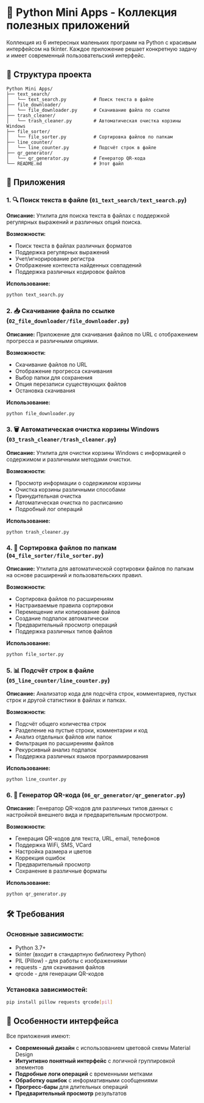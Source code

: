 # 🐍 Python Mini Apps - Коллекция полезных приложений

Коллекция из 6 интересных маленьких программ на Python с красивым интерфейсом на tkinter. Каждое приложение решает конкретную задачу и имеет современный пользовательский интерфейс.

## 📁 Структура проекта

```
Python Mini Apps/
├── text_search/
│   └── text_search.py          # Поиск текста в файле
├── file_downloader/
│   └── file_downloader.py      # Скачивание файла по ссылке
├── trash_cleaner/
│   └── trash_cleaner.py        # Автоматическая очистка корзины Windows
├── file_sorter/
│   └── file_sorter.py          # Сортировка файлов по папкам
├── line_counter/
│   └── line_counter.py         # Подсчёт строк в файле
├── qr_generator/
│   └── qr_generator.py         # Генератор QR-кода
└── README.md                   # Этот файл
```

## 🚀 Приложения

### 1. 🔍 Поиск текста в файле (`01_text_search/text_search.py`)

**Описание:** Утилита для поиска текста в файлах с поддержкой регулярных выражений и различных опций поиска.

**Возможности:**
- Поиск текста в файлах различных форматов
- Поддержка регулярных выражений
- Учет/игнорирование регистра
- Отображение контекста найденных совпадений
- Поддержка различных кодировок файлов

**Использование:**
```bash
python text_search.py
```

### 2. 📥 Скачивание файла по ссылке (`02_file_downloader/file_downloader.py`)

**Описание:** Приложение для скачивания файлов по URL с отображением прогресса и различными опциями.

**Возможности:**
- Скачивание файлов по URL
- Отображение прогресса скачивания
- Выбор папки для сохранения
- Опция перезаписи существующих файлов
- Остановка скачивания

**Использование:**
```bash
python file_downloader.py
```

### 3. 🗑️ Автоматическая очистка корзины Windows (`03_trash_cleaner/trash_cleaner.py`)

**Описание:** Утилита для очистки корзины Windows с информацией о содержимом и различными методами очистки.

**Возможности:**
- Просмотр информации о содержимом корзины
- Очистка корзины различными способами
- Принудительная очистка
- Автоматическая очистка по расписанию
- Подробный лог операций

**Использование:**
```bash
python trash_cleaner.py
```

### 4. 📁 Сортировка файлов по папкам (`04_file_sorter/file_sorter.py`)

**Описание:** Утилита для автоматической сортировки файлов по папкам на основе расширений и пользовательских правил.

**Возможности:**
- Сортировка файлов по расширениям
- Настраиваемые правила сортировки
- Перемещение или копирование файлов
- Создание подпапок автоматически
- Предварительный просмотр операций
- Поддержка различных типов файлов

**Использование:**
```bash
python file_sorter.py
```

### 5. 📊 Подсчёт строк в файле (`05_line_counter/line_counter.py`)

**Описание:** Анализатор кода для подсчёта строк, комментариев, пустых строк и другой статистики в файлах и папках.

**Возможности:**
- Подсчёт общего количества строк
- Разделение на пустые строки, комментарии и код
- Анализ отдельных файлов или папок
- Фильтрация по расширениям файлов
- Рекурсивный анализ подпапок
- Поддержка различных языков программирования

**Использование:**
```bash
python line_counter.py
```

### 6. 📱 Генератор QR-кода (`06_qr_generator/qr_generator.py`)

**Описание:** Генератор QR-кодов для различных типов данных с настройкой внешнего вида и предварительным просмотром.

**Возможности:**
- Генерация QR-кодов для текста, URL, email, телефонов
- Поддержка WiFi, SMS, VCard
- Настройка размера и цветов
- Коррекция ошибок
- Предварительный просмотр
- Сохранение в различные форматы

**Использование:**
```bash
python qr_generator.py
```

## 🛠️ Требования

### Основные зависимости:
- Python 3.7+
- tkinter (входит в стандартную библиотеку Python)
- PIL (Pillow) - для работы с изображениями
- requests - для скачивания файлов
- qrcode - для генерации QR-кодов

### Установка зависимостей:
```bash
pip install pillow requests qrcode[pil]
```

## 🎨 Особенности интерфейса

Все приложения имеют:
- **Современный дизайн** с использованием цветовой схемы Material Design
- **Интуитивно понятный интерфейс** с логичной группировкой элементов
- **Подробные логи операций** с временными метками
- **Обработку ошибок** с информативными сообщениями
- **Прогресс-бары** для длительных операций
- **Предварительный просмотр** результатов